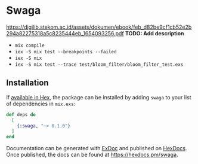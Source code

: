 # Swaga

https://digilib.stekom.ac.id/assets/dokumen/ebook/feb_d82be9cf1cb52e2b294a82275318a5c8235444eb_1654093256.pdf
**TODO: Add description**

- `mix compile`
- `iex -S mix test --breakpoints --failed`
- `iex -S mix`
- `iex -S mix test --trace test/bloom_filter/bloom_filter_test.exs`

## Installation

If [available in Hex](https://hex.pm/docs/publish), the package can be installed
by adding `swaga` to your list of dependencies in `mix.exs`:

```elixir
def deps do
  [
    {:swaga, "~> 0.1.0"}
  ]
end
```

Documentation can be generated with [ExDoc](https://github.com/elixir-lang/ex_doc)
and published on [HexDocs](https://hexdocs.pm). Once published, the docs can
be found at <https://hexdocs.pm/swaga>.
